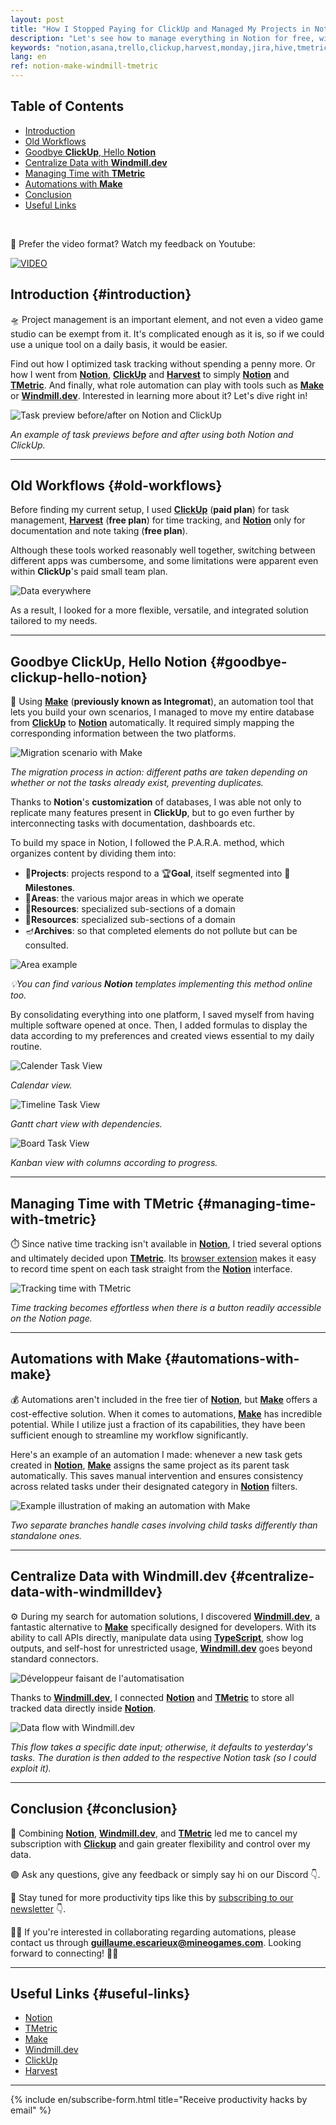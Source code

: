 ```yaml
---
layout: post
title: "How I Stopped Paying for ClickUp and Managed My Projects in Notion—For Free 😊"
description: "Let's see how to manage everything in Notion for free, with the leverage of automation. No more switching software for documentation, task management and time tracking."
keywords: "notion,asana,trello,clickup,harvest,monday,jira,hive,tmetric,make,integromat,windmill,windmill.dev,automation,productivity,project,management,project management,google calendar,home,agenda,software,program,tool,app,hack,best tool,best,free,cheap,migrate,migration,how to,which,easy,no cost, centralize,low cost,optimization,scenario,flow,mineo games,workflow,organize,team collaboration,gantt,kanban,agile,customizable,smartsheet,free-trial,per-month,sync,streamline,deadline,prioritize,cloud-based,mobile apps,seamlessly,keep track,time-tracking,dashboard,workflows,due dates,meeting,wrike,zapier,spreasheet,database,notion vs clickup,harvest vs tmetric,vs,top,compare,charts,zoho,automate,to track,microsoft,intuitive,collaborate,workload,competitor"
lang: en
ref: notion-make-windmill-tmetric
---
```

<!-- table-of-contests -->

## Table of Contents

* [Introduction](#introduction)
* [Old Workflows](#old-workflows)
* [Goodbye **ClickUp**, Hello **Notion**](#goodbye-clickup-hello-notion)
* [Centralize Data with **Windmill.dev**](#centralize-data-with-windmilldev)
* [Managing Time with **TMetric**](#managing-time-with-tmetric)
* [Automations with **Make**](#automations-with-make)
* [Conclusion](#conclusion)
* [Useful Links](#useful-links)

<!-- table-of-contests -->
<br/>

 🎥 Prefer the video format? Watch my feedback on Youtube:


[![VIDEO](https://i.imgur.com/i8GGx42.jpeg)](https://youtu.be/SIRQza-bCKw "Watch on Youtube")

## Introduction {#introduction}

🛸 Project management is an important element, and not even a video game studio can be exempt from it. It's complicated enough as it is, so if we could use a unique tool on a daily basis, it would be easier.    

Find out how I optimized task tracking without spending a penny more. Or how I went from **[Notion](https://affiliate.notion.so/ooivbv8j8mmc)**, **[ClickUp](http://clickup.com/teams/project-management)** and **[Harvest](http://try.hrv.st/3-126651)** to simply **[Notion](https://affiliate.notion.so/ooivbv8j8mmc)** and **[TMetric](https://secure.2checkout.com/affiliate.php?ACCOUNT=INDEVART&AFFILIATE=217200&PATH=https%3A%2F%2Ftmetric.com%2F%3FAFFILIATE%3D217200)**. And finally, what role automation can play with tools such as **[Make](https://www.make.com/en/register?pc=mineogames)** or **[Windmill.dev](https://windmill.dev)**. Interested in learning more about it? Let's dive right in!


<img src="https://i.imgur.com/4BYy8DL.png" alt="Task preview before/after on Notion and ClickUp"  class="medium"/>

_An example of task previews before and after using both Notion and ClickUp._

---

## Old Workflows {#old-workflows}

Before finding my current setup, I used **[ClickUp](http://clickup.com/teams/project-management)** (**paid plan**) for task management, **[Harvest](http://try.hrv.st/3-126651)** (**free plan**) for time tracking, and **[Notion](https://affiliate.notion.so/ooivbv8j8mmc)** only for documentation and note taking (**free plan**). 

Although these tools worked reasonably well together, switching between different apps was cumbersome, and some limitations were apparent even within **ClickUp**'s paid small team plan. 

<img src="https://media1.tenor.com/m/IQ6Z-aPhr1wAAAAd/date-everywhere-data.gif" alt="Data everywhere"  class="small"/>

As a result, I looked for a more flexible, versatile, and integrated solution tailored to my needs.

---

## Goodbye ClickUp, Hello Notion {#goodbye-clickup-hello-notion}

👋 Using **[Make](https://www.make.com/en/register?pc=mineogames)** (**previously known as Integromat**), an automation tool that lets you build your own scenarios, I managed to move my entire database from **[ClickUp](http://clickup.com/teams/project-management)** to **[Notion](https://affiliate.notion.so/ooivbv8j8mmc)** automatically. It required simply mapping the corresponding information between the two platforms.

<img src="https://i.imgur.com/1zLgd1J.gif" alt="Migration scenario with Make"  class="large"/>

_The migration process in action: different paths are taken depending on whether or not the tasks already exist, preventing duplicates._

Thanks to **Notion**'s **customization** of databases, I was able not only to replicate many features present in **ClickUp**, but to go even further by interconnecting tasks with documentation, dashboards etc.

To build my space in Notion, I followed the P.A.R.A. method, which organizes content by dividing them into:
* 🚧**Projects**: projects respond to a 🏆**Goal**, itself segmented into 📍**Milestones**. 
* 🎨**Areas**: the various major areas in which we operate
* 📁**Resources**: specialized sub-sections of a domain
* 📁**Resources**: specialized sub-sections of a domain
* 🪔**Archives**: so that completed elements do not pollute but can be consulted. 

<img src="https://i.imgur.com/x61V3xL.png" alt="Area example"  class="small"/>

_💡You can find various **Notion** templates implementing this method online too._

By consolidating everything into one platform, I saved myself from having multiple software opened at once. Then, I added formulas to display the data according to my preferences and created views essential to my daily routine.

<img src="https://i.imgur.com/MuBPJsX.png" alt="Calender Task View"  class="medium"/>

_Calendar view._

<img src="https://i.imgur.com/iuvPOTc.png" alt="Timeline Task View"  class="medium"/>

_Gantt chart view with dependencies._

<img src="https://i.imgur.com/6NdZy1P.png" alt="Board Task View"  class="medium"/>

_Kanban view with columns according to progress._

---

## Managing Time with TMetric {#managing-time-with-tmetric}

⏱️ Since native time tracking isn't available in **[Notion](https://affiliate.notion.so/ooivbv8j8mmc)**, I tried several options and ultimately decided upon **[TMetric](https://secure.2checkout.com/affiliate.php?ACCOUNT=INDEVART&AFFILIATE=217200&PATH=https%3A%2F%2Ftmetric.com%2F%3FAFFILIATE%3D217200)**. Its [browser extension](https://tmetric.com/help/apps/browser-extension/how-to-install-browser-extension) makes it easy to record time spent on each task straight from the **[Notion](https://affiliate.notion.so/ooivbv8j8mmc)** interface.

<img src="https://i.imgur.com/1T31Buq.png" alt="Tracking time with TMetric"  class="medium"/>

_Time tracking becomes effortless when there is a button readily accessible on the Notion page._

---


## Automations with Make {#automations-with-make}

💰 Automations aren't included in the free tier of **[Notion](https://affiliate.notion.so/ooivbv8j8mmc)**, but **[Make](https://www.make.com/en/register?pc=mineogames)** offers a cost-effective solution. When it comes to automations, **[Make](https://www.make.com/en/register?pc=mineogames)** has incredible potential. While I utilize just a fraction of its capabilities, they have been sufficient enough to streamline my workflow significantly.

Here's an example of an automation I made: whenever a new task gets created in **[Notion](https://affiliate.notion.so/ooivbv8j8mmc)**, **[Make](https://www.make.com/en/register?pc=mineogames)** assigns the same project as its parent task automatically. This saves manual intervention and ensures consistency across related tasks under their designated category in **[Notion](https://affiliate.notion.so/ooivbv8j8mmc)** filters.

<img src="https://i.imgur.com/WNBXMnc.png" alt="Example illustration of making an automation with Make"  class="medium"/>

_Two separate branches handle cases involving child tasks differently than standalone ones._


---

## Centralize Data with Windmill.dev {#centralize-data-with-windmilldev}

⚙️ During my search for automation solutions, I discovered **[Windmill.dev](https://windmill.dev)**, a fantastic alternative to **[Make](https://www.make.com/en/register?pc=mineogames)** specifically designed for developers. With its ability to call APIs directly, manipulate data using **[TypeScript](https://www.typescriptlang.org/)**, show log outputs, and self-host for unrestricted usage, **[Windmill.dev](https://windmill.dev)** goes beyond standard connectors.

<img src="https://media0.giphy.com/media/qgQUggAC3Pfv687qPC/giphy.gif" alt="Développeur faisant de l'automatisation"  class="small"/>

Thanks to **[Windmill.dev](https://windmill.dev)**, I connected **[Notion](https://affiliate.notion.so/ooivbv8j8mmc)** and **[TMetric](https://tmetric.com)** to store all tracked data directly inside **[Notion](https://affiliate.notion.so/ooivbv8j8mmc)**.

<img src="https://i.imgur.com/s0YTioq.png" alt="Data flow with Windmill.dev"  class="small"/>

_This flow takes a specific date input; otherwise, it defaults to yesterday's tasks. The duration is then added to the respective Notion task (so I could exploit it)._

---

## Conclusion {#conclusion}

🌟 Combining **[Notion](https://affiliate.notion.so/ooivbv8j8mmc)**, **[Windmill.dev](https://windmill.dev)**, and **[TMetric](https://secure.2checkout.com/affiliate.php?ACCOUNT=INDEVART&AFFILIATE=217200&PATH=https%3A%2F%2Ftmetric.com%2F%3FAFFILIATE%3D217200)** led me to cancel my subscription with **[Clickup](http://clickup.com/teams/project-management)** and gain greater flexibility and control over my data.

🟣 Ask any questions, give any feedback or simply say hi on our Discord 👇.

📧 Stay tuned for more productivity tips like this by [subscribing to our newsletter](https://mailchi.mp/8e056808ead5/mineo-games-newsletter) 👇.

🤝✨ If you're interested in collaborating regarding automations, please contact us through **[guillaume.escarieux@mineogames.com](mailto:guillaume.escarieux@mineogames.com)**. Looking forward to connecting! 🤝✨

---

## Useful Links {#useful-links}

* <a href="https://affiliate.notion.so/ooivbv8j8mmc">Notion</a>
* <a href="https://secure.2checkout.com/affiliate.php?ACCOUNT=INDEVART&AFFILIATE=217200&PATH=https%3A%2F%2Ftmetric.com%2F%3FAFFILIATE%3D217200">TMetric</a>
* <a href="https://www.make.com/en/register?pc=mineogames">Make</a>
* <a href="https://windmill.dev">Windmill.dev</a>
* <a href="http://clickup.com/teams/project-management">ClickUp</a>
* <a href="http://try.hrv.st/3-126651" class="external">Harvest</a>

---

{% include en/subscribe-form.html title="Receive productivity hacks by email" %}